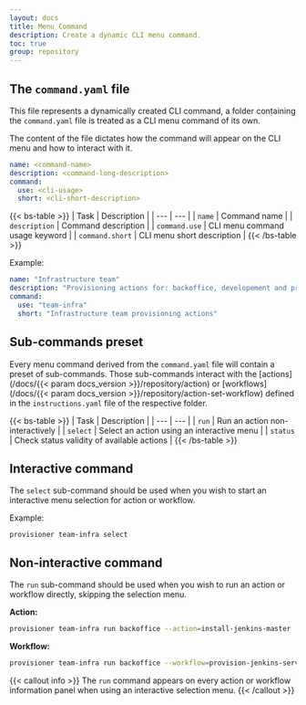 ```yaml
---
layout: docs
title: Menu Command
description: Create a dynamic CLI menu command.
toc: true
group: repository
---
```


## The `command.yaml` file

This file represents a dynamically created CLI command, a folder containing the `command.yaml` file is treated as a CLI menu command of its own. 

The content of the file dictates how the command will appear on the CLI menu and how to interact with it.

```yaml
name: <command-name>
description: <command-long-description>
command:
  use: <cli-usage>
  short: <cli-short-description>
```

{{< bs-table >}}
| Task | Description |
| --- | --- |
| `name` | Command name |
| `description` | Command description |
| `command.use` | CLI menu command usage keyword |
| `command.short` | CLI menu short description |
{{< /bs-table >}}

Example:

```yaml
name: "Infrastructure team"
description: "Provisioning actions for: backoffice, developement and production"
command:
  use: "team-infra"
  short: "Infrastructure team provisioning actions"
```

<!-- <div class="col-lg-6">
   <img style="vertical-align: top;" src="/docs/latest/assets/img/provisioner-command.svg" width="800" >
</div> -->

## Sub-commands preset

Every menu command derived from the `command.yaml` file will contain a preset of sub-commands. Those sub-commands interact with the [actions](/docs/{{< param docs_version >}}/repository/action) or [workflows](/docs/{{< param docs_version >}}/repository/action-set-workflow) defined in the `instructions.yaml` file of the respective folder.

{{< bs-table >}}
| Task | Description |
| --- | --- |
| `run` | Run an action non-interactively |
| `select` | Select an action using an interactive menu |
| `status` | Check status validity of available actions |
{{< /bs-table >}}

<!-- <div class="col-lg-6">
   <img style="vertical-align: top;" src="/docs/latest/assets/img/provisioner-sub-commands.svg" width="800" >
</div> -->


## Interactive command

The `select` sub-command should be used when you wish to start an interactive menu selection for action or workflow.

Example:

```text
provisioner team-infra select
```

## Non-interactive command

The `run` sub-command should be used when you wish to run an action or workflow directly, skipping the selection menu.

**Action:**

```bash
provisioner team-infra run backoffice --action=install-jenkins-master
```

**Workflow:**

```bash
provisioner team-infra run backoffice --workflow=provision-jenkins-server-agents
```

{{< callout info >}}
The `run` command appears on every action or workflow information panel when using an interactive selection menu.
{{< /callout >}}

<!-- <div class="col-lg-6">
   <img style="vertical-align: top;" src="/docs/latest/assets/img/provisioner-select-menu-jenkins.svg" width="800" >
</div> -->